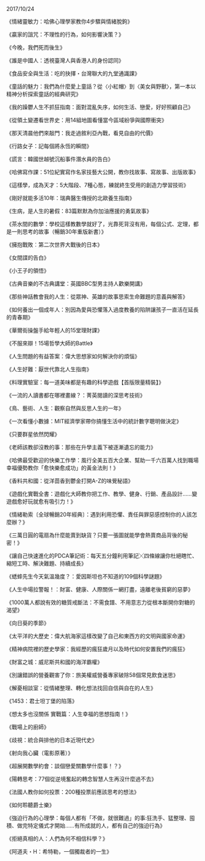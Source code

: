 2017/10/24

《情緒靈敏力：哈佛心理學家教你4步驟與情緒脫鉤》

《贏家的詛咒：不理性的行為，如何影響決策？》

《今晚，我們死而後生》

《誰是中國人：透視臺灣人與香港人的身份認同》

《食品安全與生活：吃的抉擇・台灣聯大的九堂通識課》

《童話的魅力：我們為什麼愛上童話？從〈小紅帽〉到〈美女與野獸〉，第一本以精神分析探索童話的經典研究》

《我的躁鬱人生不抓狂指南：面對混亂失序，如何生活、戀愛，好好照顧自己》

《從領土變遷看世界史：用14組地圖看懂當今區域紛爭與國際衝突》

《那天清晨他們來敲門：我走過敘利亞內戰，看見自由的代價》

《行路女子：記每個將永恆的瞬間》

《謊言：韓國世越號沉船事件潛水員的告白》

《哈佛寫作課：51位紀實寫作名家技藝大公開，教你找故事、寫故事、出版故事》

《這樣學，成為天才：5大階段、7種心態，練就終生受用的創造力學習技術》

《剛好就能多活10年：瑞典醫生傳授的北歐養生指南》

《生病，是人生的暑假：83篇默默為你加油應援的勇氣故事》

《茶水間的數學：學校這樣教數學就好了，光靠死背沒有用，每個公式、定理，都是一則思考的故事（暢銷30年重版新書）》

《擁抱戰敗︰第二次世界大戰後的日本》

《女間諜的告白》

《小王子的領悟》

《古典音樂的不古典講堂：英國BBC型男主持人歡樂開講》

《那些神話教會我的人生：從眾神、英雄的故事思索生命難題的意義與解答》

《如何養出一個成年人：別因為愛與恐懼落入過度教養的陷阱讓孩子一直活在延長的青春期》

《華爾街操盤手給年輕人的15堂理財課》

《不服來辯！15場哲學大師的Battle》

《人生問題的有益答案：偉大思想家如何解決你的煩惱》

《人生好難：厭世代靠北人生指南》

《料理實驗室：每一道美味都是有趣的科學遊戲【首版限量精裝】》

《一流的人讀書都在哪裡畫線？：菁英閱讀的深思考技術》

《鳥、藝術、人生：觀察自然與反思人生的一年》

《一次看懂小數據：MIT經濟學家帶你搞懂生活中的統計數字聰明做決定》

《只要群星依然閃耀》

《老師該教卻沒教的事：那些在升學主義下被逐漸遺忘的能力》

《哈佛最受歡迎的快樂工作學：風行全美五百大企業、幫助一千六百萬人找到職場幸福優勢教你「愈快樂愈成功」的黃金法則！》

《香料共和國：從洋茴香到鬱金打開A-Z的味覺秘語》

《遊戲化實戰全書：遊戲化大師教你把工作、教學、健身、行銷、產品設計……變遊戲愈好玩就愈有吸引力！》

《情緒勒索〔全球暢銷20年經典〕：遇到利用恐懼、責任與罪惡感控制你的人該怎麼辦？》

《三萬日圓的電扇為什麼能賣到缺貨？只要一張圖就能學會熱賣商品背後的秘密！》

《讓自己快速進化的PDCA筆記術：每天五分鐘利用筆記╳四條線讓你杜絕瞎忙、縮短工時、解決難題、持續成長》

《蟋蟀先生今天氣溫幾度？：愛因斯坦也不知道的109個科學謎題》

《人生中場拉警報！：財富、健康、人際關係一網打盡，遠離老後貧窮的惡夢》

《1000萬人都說有效的糖質戒斷法：不需食譜、不用意志力從根本斷開你對糖的渴望》

《向日葵的季節》

《太平洋的大歷史：偉大航海家這樣改變了自己和東西方的文明與國家命運》

《精神病院裡的歷史學家：我經歷的瘋狂歲月以及時代如何安置我們的瘋狂》

《財富之城：威尼斯共和國的海洋霸權》

《別讓錯誤的營養觀害了你：旅美權威營養專家破除58個常見飲食迷思》

《解憂相談室：從情緒整理、轉化想法找回自信與自在的人生》

《1453：君士坦丁堡的陷落》

《想太多也沒關係 實戰篇：人生幸福的思想指南！》

《戰場上的廚師》

《歧視：統合與排他的日本近現代史》

《射向我心臟（電影原著）》

《超展開數學約會：談個戀愛關數學什麼事！？》

《陽轉思考：77個從逆境奮起的轉念智慧人生再沒什麼過不去》

《法國人教你如何投票：200種投票前應該思考的想法》

《如何聆聽爵士樂》

《強迫行為的心理學：每個人都有「不做，就很難過」的事:狂洗手、猛整理、囤積、做完特定儀式才開始……有所成就的人，都有自己的強迫行為》

《拒絕真相的人：人們為何不相信科學？》

《阿道夫・H：希特勒，一個獨裁者的一生》




